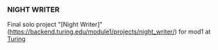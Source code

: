 ### NIGHT WRITER

Final solo project "[Night Writer]"(https://backend.turing.edu/module1/projects/night_writer/) for mod1 at [Turing](turing.edu)

